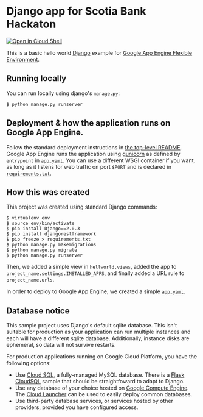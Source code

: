 # Django app for Scotia Bank Hackaton

[![Open in Cloud Shell][shell_img]][shell_link]

[shell_img]: http://gstatic.com/cloudssh/images/open-btn.png
[shell_link]: https://console.cloud.google.com/cloudshell/open?git_repo=https://github.com/GoogleCloudPlatform/python-docs-samples&page=editor&open_in_editor=appengine/flexible/hello_world_django/README.md

This is a basic hello world [Django](https://www.djangoproject.com/) example
for [Google App Engine Flexible Environment](https://cloud.google.com/appengine).

## Running locally

You can run locally using django's `manage.py`:

    $ python manage.py runserver

## Deployment & how the application runs on Google App Engine.

Follow the standard deployment instructions in
[the top-level README](../README.md). Google App Engine runs the application
using [gunicorn](http://gunicorn.org/) as defined by `entrypoint` in
[`app.yaml`](app.yaml). You can use a different WSGI container if you want, as
long as it listens for web traffic on port `$PORT` and is declared in
[`requirements.txt`](requirements.txt).

## How this was created

This project was created using standard Django commands:

    $ virtualenv env
    $ source env/bin/activate
    $ pip install Django==2.0.3
    $ pip install djangorestframework
    $ pip freeze > requirements.txt
    $ python manage.py makemigrations
    $ python manage.py migrate
    $ python manage.py runserver

Then, we added a simple view in `hellworld.views`, added the app to
`project_name.settings.INSTALLED_APPS`, and finally added a URL rule to
`project_name.urls`.

In order to deploy to Google App Engine, we created a simple
[`app.yaml`](app.yaml).

## Database notice

This sample project uses Django's default sqlite database. This isn't suitable
for production as your application can run multiple instances and each will
have a different sqlite database. Additionally, instance disks are ephemeral,
so data will not survive restarts.

For production applications running on Google Cloud Platform, you have
the following options:

* Use [Cloud SQL](https://cloud.google.com/sql), a fully-managed MySQL database.
  There is a [Flask CloudSQL](../cloudsql) sample that should be straightfoward
  to adapt to Django.
* Use any database of your choice hosted on
  [Google Compute Engine](https://cloud.google.com/compute). The
  [Cloud Launcher](https://cloud.google.com/launcher/) can be used to easily
  deploy common databases.
* Use third-party database services, or services hosted by other providers,
  provided you have configured access.
